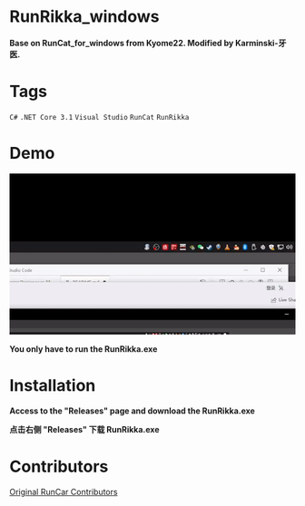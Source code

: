 # RunRikka_windows


**Base on RunCat_for_windows from Kyome22. Modified by Karminski-牙医.**


# Tags

`C#` `.NET Core 3.1` `Visual Studio` `RunCat` `RunRikka`

# Demo

![Demo](RunCat/resources/run_rikka_demo.gif)

**You only have to run the RunRikka.exe**

# Installation

**Access to the "Releases" page and download the RunRikka.exe**

**点击右侧 "Releases" 下载 RunRikka.exe**

# Contributors

<a href="https://github.com/Kyome22/RunCat_for_windows/graphs/contributors">
  Original RunCar Contributors 
</a>

<!-- Please do not delete the below comment. -->
<!-- CREATED_BY_LEADYOU_README_GENERATOR -->

